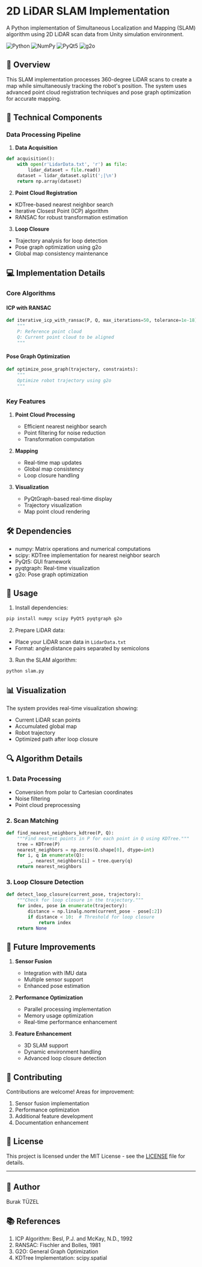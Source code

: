 # 2D LiDAR SLAM Implementation

A Python implementation of Simultaneous Localization and Mapping (SLAM) algorithm using 2D LiDAR scan data from Unity simulation environment.

![Python](https://img.shields.io/badge/Python-3.8+-blue)
![NumPy](https://img.shields.io/badge/NumPy-1.19+-green)
![PyQt5](https://img.shields.io/badge/PyQt5-5.15+-orange)
![g2o](https://img.shields.io/badge/g2o-latest-red)

## 🎯 Overview

This SLAM implementation processes 360-degree LiDAR scans to create a map while simultaneously tracking the robot's position. The system uses advanced point cloud registration techniques and pose graph optimization for accurate mapping.

## 🔧 Technical Components

### Data Processing Pipeline

1. **Data Acquisition**
```python
def acquisition():
    with open(r'LidarData.txt', 'r') as file:
        lidar_dataset = file.read()
    dataset = lidar_dataset.split(';|\n')
    return np.array(dataset)
```

2. **Point Cloud Registration**
- KDTree-based nearest neighbor search
- Iterative Closest Point (ICP) algorithm
- RANSAC for robust transformation estimation

3. **Loop Closure**
- Trajectory analysis for loop detection
- Pose graph optimization using g2o
- Global map consistency maintenance

## 💻 Implementation Details

### Core Algorithms

#### ICP with RANSAC
```python
def iterative_icp_with_ransac(P, Q, max_iterations=50, tolerance=1e-18):
    """
    P: Reference point cloud
    Q: Current point cloud to be aligned
    """
```

#### Pose Graph Optimization
```python
def optimize_pose_graph(trajectory, constraints):
    """
    Optimize robot trajectory using g2o
    """
```

### Key Features

1. **Point Cloud Processing**
   - Efficient nearest neighbor search
   - Point filtering for noise reduction
   - Transformation computation

2. **Mapping**
   - Real-time map updates
   - Global map consistency
   - Loop closure handling

3. **Visualization**
   - PyQtGraph-based real-time display
   - Trajectory visualization
   - Map point cloud rendering

## 🛠️ Dependencies

- numpy: Matrix operations and numerical computations
- scipy: KDTree implementation for nearest neighbor search
- PyQt5: GUI framework
- pyqtgraph: Real-time visualization
- g2o: Pose graph optimization

## 🚀 Usage

1. Install dependencies:
```bash
pip install numpy scipy PyQt5 pyqtgraph g2o
```

2. Prepare LiDAR data:
- Place your LiDAR scan data in `LidarData.txt`
- Format: angle:distance pairs separated by semicolons

3. Run the SLAM algorithm:
```bash
python slam.py
```

## 📊 Visualization

The system provides real-time visualization showing:
- Current LiDAR scan points
- Accumulated global map
- Robot trajectory
- Optimized path after loop closure

## 🔍 Algorithm Details

### 1. Data Processing
- Conversion from polar to Cartesian coordinates
- Noise filtering
- Point cloud preprocessing

### 2. Scan Matching
```python
def find_nearest_neighbors_kdtree(P, Q):
    """Find nearest points in P for each point in Q using KDTree."""
    tree = KDTree(P)
    nearest_neighbors = np.zeros(Q.shape[0], dtype=int)
    for i, q in enumerate(Q):
        _, nearest_neighbors[i] = tree.query(q)
    return nearest_neighbors
```

### 3. Loop Closure Detection
```python
def detect_loop_closure(current_pose, trajectory):
    """Check for loop closure in the trajectory."""
    for index, pose in enumerate(trajectory):
        distance = np.linalg.norm(current_pose - pose[:2])
        if distance < 10:  # Threshold for loop closure
            return index
    return None
```

## 🔄 Future Improvements

1. **Sensor Fusion**
   - Integration with IMU data
   - Multiple sensor support
   - Enhanced pose estimation

2. **Performance Optimization**
   - Parallel processing implementation
   - Memory usage optimization
   - Real-time performance enhancement

3. **Feature Enhancement**
   - 3D SLAM support
   - Dynamic environment handling
   - Advanced loop closure detection

## 🤝 Contributing

Contributions are welcome! Areas for improvement:
1. Sensor fusion implementation
2. Performance optimization
3. Additional feature development
4. Documentation enhancement

## 📝 License

This project is licensed under the MIT License - see the [LICENSE](LICENSE) file for details.

---

## 👥 Author
Burak TÜZEL

## 📚 References

1. ICP Algorithm: Besl, P.J. and McKay, N.D., 1992
2. RANSAC: Fischler and Bolles, 1981
3. G2O: General Graph Optimization
4. KDTree Implementation: scipy.spatial
